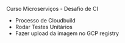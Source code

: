 Curso Microserviços - Desafio de CI

- Processo de Cloudbuild
- Rodar Testes Unitários
- Fazer upload da imagem no GCP registry
